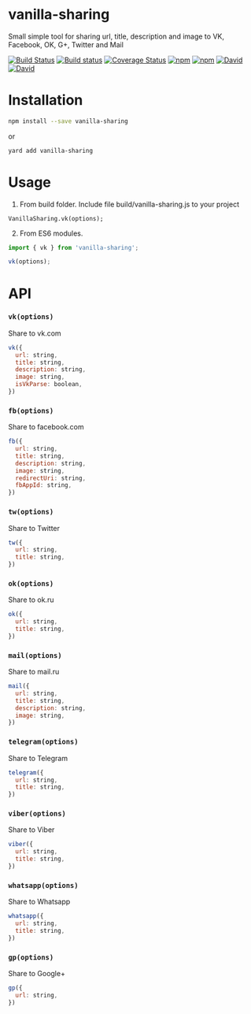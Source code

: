 # vanilla-sharing

Small simple tool for sharing url, title, description and image to VK, Facebook, OK, G+, Twitter and Mail

[![Build Status](https://travis-ci.org/avdeev/vanilla-sharing.svg?branch=master)](https://travis-ci.org/avdeev/vanilla-sharing)
[![Build status](https://ci.appveyor.com/api/projects/status/4mmgunpsan58m0ol?svg=true)](https://ci.appveyor.com/project/avdeev/vanilla-sharing)
[![Coverage Status](https://coveralls.io/repos/github/avdeev/vanilla-sharing/badge.svg?branch=master)](https://coveralls.io/github/avdeev/vanilla-sharing?branch=master)
[![npm](https://img.shields.io/npm/v/vanilla-sharing.svg)](https://www.npmjs.com/package/vanilla-sharing)
[![npm](https://img.shields.io/npm/dm/vanilla-sharing.svg)](https://www.npmjs.com/package/vanilla-sharing)
[![David](https://david-dm.org/avdeev/vanilla-sharing.svg)](https://david-dm.org/avdeev/vanilla-sharing)
[![David](https://david-dm.org/avdeev/vanilla-sharing/dev-status.svg)](https://david-dm.org/avdeev/vanilla-sharing?type=dev)

# Installation

```sh
npm install --save vanilla-sharing
```

or

```sh
yard add vanilla-sharing
```

# Usage

1. From build folder. Include file build/vanilla-sharing.js to your project

```
VanillaSharing.vk(options);
```

2. From ES6 modules.

```js
import { vk } from 'vanilla-sharing';

vk(options);
```

# API

### `vk(options)`

Share to vk.com

```js
vk({
  url: string,
  title: string,
  description: string,
  image: string,
  isVkParse: boolean,
})
```

### `fb(options)`

Share to facebook.com

```js
fb({
  url: string,
  title: string,
  description: string,
  image: string,
  redirectUri: string,
  fbAppId: string,
})
```

### `tw(options)`

Share to Twitter

```js
tw({
  url: string,
  title: string,
})
```

### `ok(options)`

Share to ok.ru

```js
ok({
  url: string,
  title: string,
})
```

### `mail(options)`

Share to mail.ru

```js
mail({
  url: string,
  title: string,
  description: string,
  image: string,
})
```

### `telegram(options)`

Share to Telegram

```js
telegram({
  url: string,
  title: string,
})
```

### `viber(options)`

Share to Viber

```js
viber({
  url: string,
  title: string,
})
```

### `whatsapp(options)`

Share to Whatsapp

```js
whatsapp({
  url: string,
  title: string,
})
```

### `gp(options)`

Share to Google+

```js
gp({
  url: string,
})
```
